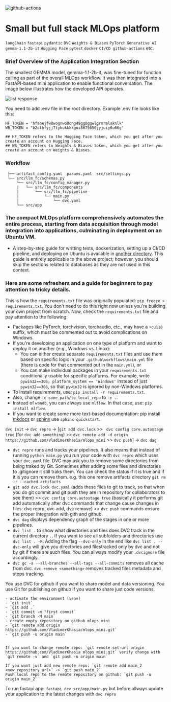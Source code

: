 ![github-actions](https://github.com/VladimerKhasia/mlops_mini/actions/workflows/main.yml/badge.svg)

# Small but full stack MLOps platform

`langChain` `fastapi` `pydantic` `DVC` `Weights & Biases` `PyTorch` `Generative AI` `gemma-1.1-2b-it` `Hugging Face` `pytest` `docker` `CI/CD github-actions` etc.

### Brief Overview of the Application Integration Section
The smallest GEMMA model, gemma-1.1-2b-it, was fine-tuned for function calling as part of the overall MLOps workflow. It was then integrated into a FastAPI-based mini application to enable functional conversation. The image below illustrates how the developed API operates.

![list response](https://github.com/VladimerKhasia/mlops_mini/assets/56228503/1ab0ca94-86b5-42a0-b390-09d50316316e)


You need to add .env file in the root directory. Example .env file looks like this:
```
HF_TOKEN = 'hfaoejfw8wognwo8ong49gg0ggwlgrmrmlsknlk'
WB_TOKEN = "b2dthfyjj7tykukkkkgui8675656jyjuiy6u66g'

## HF_TOKEN refers to the Hugging Face token, which you get after you create an account on Hugging Face.
## WB_TOKEN refers to Weights & Biases token, which you get after you create an account on Weights & Biases.
```

### Workflow 

     ├── artifact_config.yaml  params.yaml  src/settings.py
     └── src/llm_fc/schemas.py
         └── src/llm_fc/config_manager.py
         |   └── src/llm_fc/components
         |       └── src/llm_fc/pipeline
         |           └── main.py
         |               └── dvc.yaml
         └── src/app


### The compact MLOps platform comprehensively automates the entire process, starting from data acquisition through model integration into applications, culminating in deployment on an Ubuntu VM.

- A step-by-step guide for writting tests, dockerization, setting up a CI/CD pipeline, and deploying on Ubuntu is available in [another directory](https://github.com/VladimerKhasia/fastapi_X). This guide is entirely applicable to the above project; however, you should skip the sections related to databases as they are not used in this context.

### Here are some refreshers and a guide for beginners to pay attention to tricky details.

This is how the `requirements.txt` file was originally populated: `pip freeze > requirements.txt`. You don't need to do this right now unless you're building your own project from scratch. Now, check the `requirements.txt` file and pay attention to the following:

- Packages like PyTorch, torchvision, torchaudio, etc., may have a `+cu118` suffix, which must be commented out to avoid complications on Windows.
- If you're developing an application on one type of platform and want to deploy it on another (e.g., Windows vs. Linux):
  - You can either create separate `requirements.txt` files and use them based on specific logic in your `.github\workflows\main.yml` file (there is code for that commented out in the `main.yml`), or
  - You can make individual packages in your `requirements.txt` conditionally usable for specific platforms. For example, write `pywin32==306; platform_system == 'Windows'` instead of just `pywin32==306`, so that `pywin32` is ignored by non-Windows platforms.
- To install requirements, use: `pip install -r requirements.txt`.
- Also, change `-e some_path/to_local_repo` to `-e .`.
- Instead of `wandb`, you can always use `mlflow`. In that case, use: `pip install mlflow`.
- If you want to create some more text-based documentation: pip install [mkdocs](https://www.mkdocs.org/) or [sphinx](https://www.sphinx-doc.org/) use `sphinx-quickstart`.


`dvc init` -> `dvc repro` -> [`git add dvc.lock` >> ` dvc config core.autostage true` (for `dvc add something`) >> `dvc remote add -d origin https://github.com/VladimerKhasia/mlops_mini` >> `dvc push`] -> `dvc dag` 
- `dvc repro` runs and tracks your pipelines. It also means that instead of running `python main.py` you run your code with `dvc repro` which uses your `dvc.yaml` file. DVC may ask you to remove some  directories from being traked by Git. Sometimes after adding some files and directories to .gitignore it still traks them. You can check the status if it is true and if it is you can remove them. e.g. this one remove artifacts directory `git rm -r --cached artifacts`
- `git add dvc.lock dvc.yaml` (adds these files to git to track, so that when you do git commit and git push they are in repository for collaborators to see them) >> `dvc config core.autostage true` (basically it performs git add automatically after dvc commands that change cause changes in files: dvc repro, dvc add, dvc remove) >> `dvc push` commands ensure the proper integration with gith and github. 
- `dvc dag` displays dependency graph of the stages in one or more pipelines. 
- `dvc list .` to show what directories and files does DVC track in the current directory `.`. If you want to see all subfolders and directories use `dvc list . -R`. Adding the flag `--dvc-only` in the end like `dvc list . --dvc-only` will give you directories and filestracked only by dvc and not by git if there are such files. You can allways modify your `.dvcignore` file accordingly.
- `dvc gc -a --all-branches --all-tags --all-commits` removes all cache from dvc. `dvc remove <something>` removes tracked files metadata and stops tracking.


You use DVC for github if you want to share model and data versioning. You use Git for publishing on github if you want to share just code versions.

    - activate the environment (venv) 
    - `git init`
    - `git add .`
    - `git commit -m "first commit`
    - `git branch -M main`
    - create empty repository on github mlops_mini
    - `git remote add origin https://github.com/VladimerKhasia/mlops_mini.git`  
    - `git push -u origin main`


    If you want to change remote repo: `git remote set-url origin https://github.com/VladimerKhasia mlops_mini.git` verify change with `git remote -v` and `git push -u origin main`

    If you want just add new remote repo: `git remote add main_2 <new_repository_url>` -> `git push main_2`
    Push local repo to the remote repository on github: `git push -u origin main_2`


To run fastapi app: `fastapi dev src/app/main.py` but before allways update your application to the latest changes with `dvc repro`

